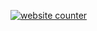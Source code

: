 <!-- Start of CuterCounter Code -->
<a href="http://www.cutercounter.com/" target="_blank"><img src="https://www.cutercounter.com/hits.php?id=hxnxofa&nd=1&style=9" border="0" alt="website counter"></a>
<!-- End of CuterCounter Code -->
